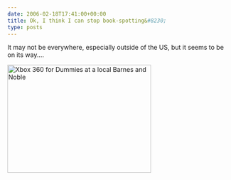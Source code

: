 ```yaml
---
date: 2006-02-18T17:41:00+00:00
title: Ok, I think I can stop book-spotting&#8230;
type: posts
---
```

It may not be everywhere, especially outside of the US, but it seems to be on its way....

[<img height="243" alt="Xbox 360 for Dummies at a local Barnes and Noble" src="http://www.duncanmackenzie.net/images/bookAtBandN.jpg" width="323" />](http://www.xbox4dummies.com)

